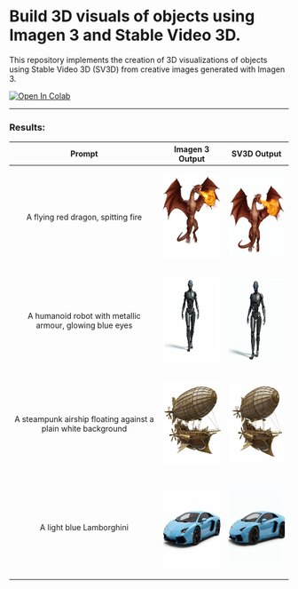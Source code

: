 # Build 3D visuals of objects using Imagen 3 and Stable Video 3D.
This repository implements the creation of 3D visualizations of objects using Stable Video 3D (SV3D) from creative images generated with Imagen 3.

<a target="_blank" href="https://colab.research.google.com/github/NSTiwari/3D-Objects-with-Imagen3-SV3D/blob/main/Create_3D_Objects_with_Imagen3_SV3D.ipynb">
  <img src="https://colab.research.google.com/assets/colab-badge.svg" alt="Open In Colab"/>
</a>

----

### Results:

| Prompt        | Imagen 3 Output       | SV3D Output         |
|--------------|----------------------|----------------------|
| <p align="center">A flying red dragon, spitting fire</p> | <p align="center"><img src="assets/dragon.jpg" width="150" height="150"></p> | <p align="center"><img src="assets/dragon.gif" width="150" height="150"></p> |
| <p align="center">A humanoid robot with metallic armour, glowing blue eyes</p> | <p align="center"><img src="assets/robot.png" width="150" height="150"></p> | <p align="center"><img src="assets/robot.gif" width="150" height="150"></p> |
| <p align="center">A steampunk airship floating against a plain white background</p> | <p align="center"><img src="assets/airship.png" width="150" height="150"></p> | <p align="center"><img src="assets/airship.gif" width="150" height="150"></p> |
| <p align="center">A light blue Lamborghini</p> | <p align="center"><img src="assets/car.png" width="150" height="150"></p> | <p align="center"><img src="assets/car.gif" width="150" height="150"></p> |


